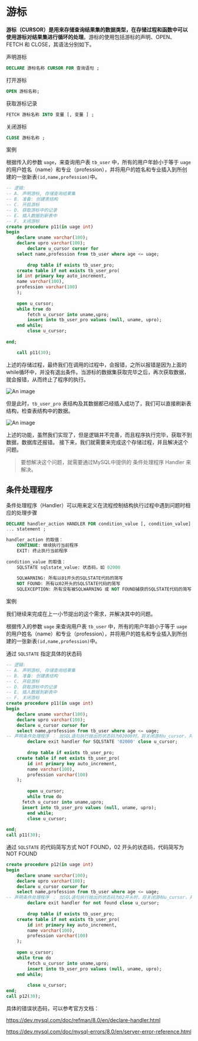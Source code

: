 # 游标

**游标（CURSOR）是用来存储查询结果集的数据类型，在存储过程和函数中可以使用游标对结果集进行循环的处理**。游标的使用包括游标的声明、OPEN、FETCH 和 CLOSE，其语法分别如下。

声明游标

```sql
DECLARE 游标名称 CURSOR FOR 查询语句 ;
```

打开游标

```sql
OPEN 游标名称;
```

获取游标记录

```sql
FETCH 游标名称 INTO 变量 [, 变量 ] ;
```

关闭游标

```sql
CLOSE 游标名称 ;
```

案例

根据传入的参数 `uage`，来查询用户表 `tb_user` 中，所有的用户年龄小于等于 `uage` 的用户姓名（name）和专业（profession），并将用户的姓名和专业插入到所创建的一张新表`(id,name,profession)`中。

```sql
-- 逻辑:
-- A. 声明游标, 存储查询结果集
-- B. 准备: 创建表结构
-- C. 开启游标
-- D. 获取游标中的记录
-- E. 插入数据到新表中
-- F. 关闭游标
create procedure p11(in uage int)
begin
    declare uname varchar(100);
    declare upro varchar(100);
        declare u_cursor cursor for 
    select name,profession from tb_user where age <= uage;
    
        drop table if exists tb_user_pro;
    create table if not exists tb_user_pro(
    id int primary key auto_increment,
    name varchar(100),
    profession varchar(100)
    );
    
    open u_cursor;
    while true do
        fetch u_cursor into uname,upro;
        insert into tb_user_pro values (null, uname, upro);
    end while;
        close u_cursor;
    
end;

    call p11(30);
```

上述的存储过程，最终我们在调用的过程中，会报错，之所以报错是因为上面的while循环中，并没有退出条件。当游标的数据集获取完毕之后，再次获取数据，就会报错，从而终止了程序的执行。

![An image](/img/dev/mysql/87.png)

但是此时，`tb_user_pro` 表结构及其数据都已经插入成功了，我们可以直接刷新表结构，检查表结构中的数据。

![An image](/img/dev/mysql/88.png)

上述的功能，虽然我们实现了，但是逻辑并不完善，而且程序执行完毕，获取不到数据，数据库还报错。 接下来，我们就需要来完成这个存储过程，并且解决这个问题。

> 要想解决这个问题，就需要通过MySQL中提供的 条件处理程序 Handler 来解决。

## 条件处理程序

条件处理程序（Handler）可以用来定义在流程控制结构执行过程中遇到问题时相应的处理步骤

```sql
DECLARE handler_action HANDLER FOR condition_value [, condition_value]
... statement ;

handler_action 的取值：
    CONTINUE: 继续执行当前程序
    EXIT: 终止执行当前程序
    
condition_value 的取值：
    SQLSTATE sqlstate_value: 状态码，如 02000
    
    SQLWARNING: 所有以01开头的SQLSTATE代码的简写
    NOT FOUND: 所有以02开头的SQLSTATE代码的简写
    SQLEXCEPTION: 所有没有被SQLWARNING 或 NOT FOUND捕获的SQLSTATE代码的简写
```

案例

我们继续来完成在上一小节提出的这个需求，并解决其中的问题。

根据传入的参数 `uage` 来查询用户表 `tb_user` 中，所有的用户年龄小于等于 `uage` 的用户姓名（name）和专业（profession），并将用户的姓名和专业插入到所创建的一张新表`(id,name,profession)`中。

通过 `SQLSTATE` 指定具体的状态码

```sql
-- 逻辑:
-- A. 声明游标, 存储查询结果集
-- B. 准备: 创建表结构
-- C. 开启游标
-- D. 获取游标中的记录
-- E. 插入数据到新表中
-- F. 关闭游标
create procedure p11(in uage int)
begin
    declare uname varchar(100);
    declare upro varchar(100);
    declare u_cursor cursor for 
    select name,profession from tb_user where age <= uage;
-- 声明条件处理程序 ： 当SQL语句执行抛出的状态码为02000时，将关闭游标u_cursor，并退出
        declare exit handler for SQLSTATE '02000' close u_cursor;
    
        drop table if exists tb_user_pro;
    create table if not exists tb_user_pro(
        id int primary key auto_increment,
        name varchar(100),
        profession varchar(100)
    );
    
        open u_cursor;
        while true do
      fetch u_cursor into uname,upro;
      insert into tb_user_pro values (null, uname, upro);
        end while;
        close u_cursor;
    
end;
call p11(30);
```

通过 `SQLSTATE` 的代码简写方式 NOT FOUND，02 开头的状态码，代码简写为 NOT FOUND

```sql
create procedure p12(in uage int)
begin
    declare uname varchar(100);
    declare upro varchar(100);
    declare u_cursor cursor for 
    select name,profession from tb_user where age <= uage;
-- 声明条件处理程序 ： 当SQL语句执行抛出的状态码为02开头时，将关闭游标u_cursor，并退出
        declare exit handler for not found close u_cursor;
    
        drop table if exists tb_user_pro;
    create table if not exists tb_user_pro(
        id int primary key auto_increment,
        name varchar(100),
        profession varchar(100)
    );
    
    open u_cursor;
    while true do
        fetch u_cursor into uname,upro;
        insert into tb_user_pro values (null, uname, upro);
    end while;
    
        close u_cursor;
end;
call p12(30);
```

具体的错误状态码，可以参考官方文档：

https://dev.mysql.com/doc/refman/8.0/en/declare-handler.html

https://dev.mysql.com/doc/mysql-errors/8.0/en/server-error-reference.html
